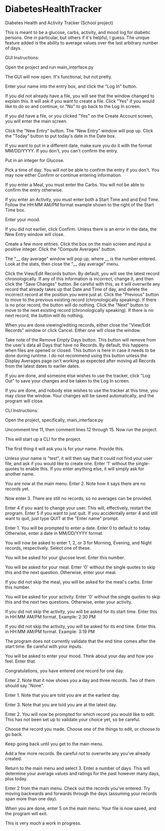 # DiabetesHealthTracker
Diabetes Health and Activity Tracker (School project)

This is meant to be a glucose, carbs, activity, and mood log for diabetic persons. One in particular, but others if it's helpful, I guess.
The unique feature added is the ability to average values over the last arbitrary number of days.

GUI Instructions:

Open the project and run main_interface.py

The GUI will now open. It's functional, but not pretty.

Enter your name into the entry box, and click the "Log In" button.

If you did not already have a file, you will see that the window changed to explain this. It will ask if you want to create a file.
Click "Yes" if you would like to do so and continue, or "No" to go back to the Log In screen.

If you did have a file, or you clicked "Yes" on the Create Account screen, you will enter the main screen.

Click the "New Entry" button. The "New Entry" window will pop up. Click the "Today" button to put today's date in the Date box.

If you want to put in a different date, make sure you do it with the format MM/DD/YYYY. If you don't, you can't confirm the entry.

Put in an integer for Glucose.

Pick a time of day. You will not be able to confirm the entry if you don't. You may now either Confirm or continue entering information.

If you enter a Meal, you must enter the Carbs. You will not be able to confirm the entry otherwise.

If you enter an Activity, you must enter both a Start Time and and End Time. Follow the HH:MM AM/PM format example shown to the right of the Start Time box.

Enter your mood.

If you did not earlier, click Confirm. Unless there is an error in the data, the New Entry window will close.

Create a few more entries. Click the box on the main screen and input a positive integer. Click the "Compute Averages" button.

The "__ day average" window will pop up, where __ is the number entered. Look at the stats, then close the "__ day average" menu.

Click the View/Edit Records button. By default, you will see the latest record chronologically.
If any of this information is incorrect, change it, and then click the "Save Changes" button.
Be careful with this, as it will overwrite any record that already takes up that Date and Time of day, and delete the incorrect record at the position you were just at.
Click the "Previous" button to move to the previous existing record (chronologically speaking). If there is no prior record, the button will do nothing.
Click the "Next" button to move to the next existing record (chronologically speaking). If there is no next record, the button will do nothing.

When you are done viewing/editing records, either close the "View/Edit Records" window or click Cancel. Either one will close the window.

Take note of the Remove Empty Days button. This button will remove from the user's data all Days that have no Records.
By default, this happens when files are opened or closed. This button is here in case it needs to be done during runtime.
I do not recommend using this button unless the Display Averages page isn't working as expected after moving all Records from the latest dates to earlier dates.

If you are done, and someone else wishes to use the tracker, click "Log Out" to save your changes and be taken to the Log In screen.

If you are done, and nobody else wishes to use the tracker at this time, you may close the window. Your changes will be saved automatically, and the program will close.

CLI Instructions:

Open the project, specifically, main_interface.py

Uncomment line 11, then comment lines 12 through 15. Now run the project.

This will start up a CLI for the project.

The first thing it will ask you is for your name. Provide this.

Unless your name is "test", it will then say that it could not find your user file, and ask if you would like to create one. Enter '1' without the single-quotes to enable this. If you enter anything else, it will simply ask for another name.

You are now at the main menu. Enter 2. Note how it says there are no records yet.

Now enter 3. There are still no records, so no averages can be provided.

Enter 4 if you want to change your user. This will, effectively, restart the program. Enter 5 if you want to just quit.
If you accidentally enter 4 and still want to quit, just type QUIT at the "Enter name" prompt.

Enter 1. You will be prompted to enter a date. Enter 0 to default to today. Otherwise, enter a date in MM/DD/YYYY format.

You will now be asked to enter 1, 2, or 3 for Morning, Evening, and Night records, respectively. Select one of these.

You will be asked for your glucose level. Enter this number.

You will be asked for your meal. Enter '0' without the single quotes to skip this and the next question. Otherwise, enter your meal.

If you did not skip the meal, you will be asked for the meal's carbs. Enter this number.

You will be asked for your activity. Enter '0' without the single quotes to skip this and the next two questions. Otherwise, enter your activity.

If you did not skip the activity, you will be asked for its start time. Enter this in HH:MM AM/PM format. Example: 2:30 PM

If you did not skip the activity, you will be asked for its end time. Enter this in HH:MM AM/PM format. Example: 3:19 PM

The program does not currently validate that the end time comes after the start time. Be careful with your inputs.

You will be asked to enter your mood. Think about your day and how you feel. Enter that.

Congratulations, you have entered one record for one day.

Enter 2. Note that it now shows you a day and three records. Two of them should say "None".

Enter 1. Note that you are told you are at the earliest day.

Enter 3. Note that you are told you are at the latest day.

Enter 2. You will now be prompted for which record you would like to edit. This has not been set up to validate your choice yet, so be careful.

Choose the record you made. Choose one of the things to edit, or choose to go back.

Keep going back until you get to the main menu.

Add a few more records. Be careful not to overwrite any you've already created.

Return to the main menu and select 3. Enter a number of days. This will determine your average values and ratings for the past however many days, plus today.

Enter 2 from the main menu. Check out the records you've entered. Try moving backwards and forwards through the days (assuming your records span more than one day).

When you are done, enter 5 on the main menu. Your file is now saved, and the program will exit.

This is very much a work in progress.
